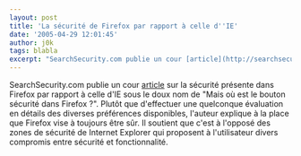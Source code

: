 ```yaml
---
layout: post
title: 'La sécurité de Firefox par rapport à celle d''IE'
date: '2005-04-29 12:01:45'
author: j0k
tags: blabla
excerpt: "SearchSecurity.com publie un cour [article](http://searchsecurity.techtarget.com/tip/1,289483,sid14_gci1082833,00.html) sur la sécurité présente dans Firefox par rapport à celle d'IE sous le doux nom de \"Mais où est le bouton sécurité dans Firefox ?\".     \nPlutôt que d'effectuer une quelconque évaluation en détails des diverses préférences disponibles,      …"
---
```


SearchSecurity.com publie un cour [article](http://searchsecurity.techtarget.com/tip/1,289483,sid14_gci1082833,00.html) sur la sécurité présente dans Firefox par rapport à celle d'IE sous le doux nom de "Mais où est le bouton sécurité dans Firefox ?".
Plutôt que d'effectuer une quelconque évaluation en détails des diverses préférences disponibles, l'auteur explique à la place que Firefox vise à toujours être sûr. Il soutient que c'est à l'opposé des zones de sécurité de Internet Explorer qui proposent à l'utilisateur divers compromis entre sécurité et fonctionnalité.
